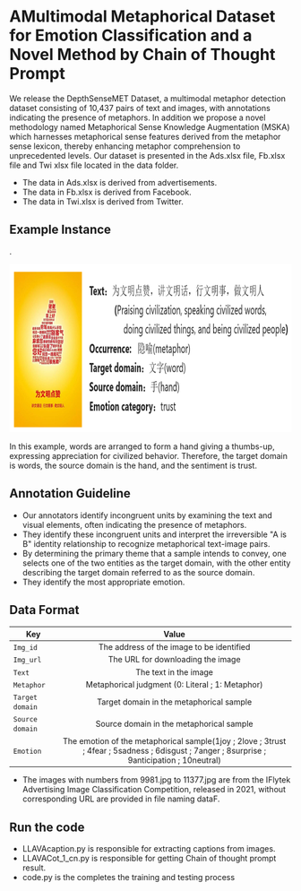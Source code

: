 # AMultimodal Metaphorical Dataset for Emotion Classification and a Novel Method by Chain of Thought Prompt

We release the DepthSenseMET Dataset, a multimodal metaphor detection dataset consisting of 10,437 pairs of text and images, with annotations indicating the presence of metaphors. In addition we propose a  novel methodology named Metaphorical Sense Knowledge Augmentation (MSKA) which harnesses metaphorical sense features derived from the metaphor sense lexicon, thereby enhancing metaphor comprehension to unprecedented levels.
Our dataset is presented in the Ads.xlsx file, Fb.xlsx file and Twi xlsx file located in the data folder.
* The data in Ads.xlsx is derived from advertisements.
* The data in Fb.xlsx is derived from Facebook.
* The data in Twi.xlsx is derived from Twitter.

## Example Instance

.<div align='center'><img src='Ansample_cn.png' width="600" height="300"></div>

In this example, words are arranged to form a hand giving a thumbs-up, expressing appreciation for civilized behavior. Therefore, the target domain is words, the source domain is the hand, and the sentiment is trust.

## Annotation Guideline


* Our annotators identify incongruent units by examining the text and visual elements, often indicating the presence of metaphors. 
* They identify these incongruent units and interpret the irreversible "A is B" identity relationship to recognize metaphorical text-image pairs.
* By determining the primary theme that a sample intends to convey, one selects one of the two entities as the target domain, with the other entity describing the target domain referred to as the source domain.
* They identify the most appropriate emotion.




## Data Format


| Key                     |                                    Value                                    |
|-------------------------|:---------------------------------------------------------------------------:|
| `Img_id`            |                The address of the image to be identified                  |
| `Img_url`            |                The URL for downloading the image                  |
| `Text`     |                                          The  text in the image                              |
| `Metaphor`|           Metaphorical judgment (0: Literal ; 1: Metaphor)          |
| `Target domain`|           Target domain in the metaphorical sample         |
| `Source domain`|           Source domain in the metaphorical sample          |
| `Emotion`            |                      The emotion of the metaphorical sample(1joy ; 2love ; 3trust ; 4fear ; 5sadness ; 6disgust ; 7anger ; 8surprise ; 9anticipation ; 10neutral)                 |

* The images with numbers from 9981.jpg to 11377.jpg are from the IFlytek Advertising Image Classification Competition, released in 2021, without corresponding URL are provided in file naming dataF.

## Run the code
* LLAVAcaption.py is responsible for extracting captions from images.
* LLAVACot_1_cn.py is responsible for getting Chain of thought prompt result.
* code.py is the completes the training and testing process









